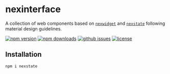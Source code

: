 # nexinterface

A collection of web components based on [`nexwidget`](https://github.com/Hawmex/nexwidget) and [`nexstate`](https://github.com/Hawmex/nexstate) following material design guidelines.

[![npm version](https://img.shields.io/npm/v/nexinterface?style=for-the-badge)](https://npmjs.com/package/nexinterface)
[![npm downloads](https://img.shields.io/npm/dw/nexinterface?style=for-the-badge)](https://npmjs.com/package/nexinterface)
[![github issues](https://img.shields.io/github/issues/Hawmex/nexinterface?style=for-the-badge)](https://github.com/Hawmex/nexinterface/issues)
[![license](https://img.shields.io/npm/l/nexinterface?style=for-the-badge)](https://github.com/Hawmex/nexinterface)

## Installation

```
npm i nexstate
```
